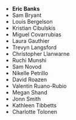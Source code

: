 - **Eric Banks**
- Sam Bryant
- Louis Bergelson
- Kristian Cibulskis
- Miguel Covarrubias
- Laura Gauthier
- Trevyn Langsford
- Christopher Llanwarne
- Ruchi Munshi
- Sam Novod
- Nikelle Petrillo
- David Roazen
- Valentin Ruano-Rubio
- Megan Shand
- Jonn Smith
- Kathleen Tibbetts
- Charlotte Tolonen

